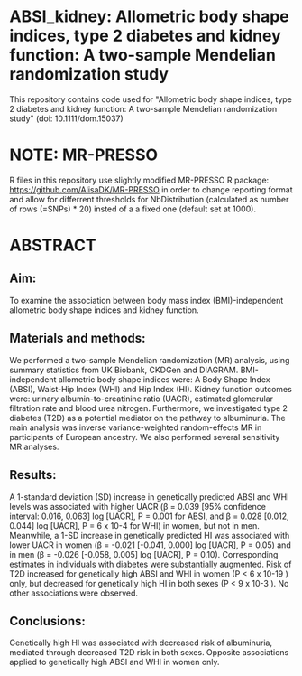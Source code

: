 # ABSI_kidney: Allometric body shape indices, type 2 diabetes and kidney function: A two-sample Mendelian randomization study

This repository contains code used for "Allometric body shape indices, type 2 diabetes and kidney function: A two-sample Mendelian randomization study" (doi: 10.1111/dom.15037)

# NOTE: MR-PRESSO 
R files in this repository use slightly modified MR-PRESSO R package: https://github.com/AlisaDK/MR-PRESSO in order to change reporting format and allow for differrent thresholds for NbDistribution (calculated as number of rows (=SNPs) * 20) insted of a a fixed one (default set at 1000).

# ABSTRACT
## Aim: 
To examine the association between body mass index (BMI)-independent allometric body shape indices and kidney function.
## Materials and methods: 
We performed a two-sample Mendelian randomization (MR) analysis, using summary statistics from UK Biobank, CKDGen and DIAGRAM. BMI-independent allometric body shape indices were: A Body Shape Index (ABSI), Waist-Hip Index (WHI) and Hip Index (HI). Kidney function outcomes were: urinary albumin-to-creatinine ratio (UACR), estimated glomerular filtration rate and blood urea nitrogen. Furthermore, we investigated type 2 diabetes (T2D) as a potential mediator on the pathway to albuminuria. The main analysis was inverse variance-weighted random-effects MR in participants of European ancestry. We also performed several sensitivity MR analyses.
## Results: 
A 1-standard deviation (SD) increase in genetically predicted ABSI and WHI levels was associated with higher UACR (β = 0.039 [95% confidence interval: 0.016, 0.063] log [UACR], P = 0.001 for ABSI, and β = 0.028 [0.012, 0.044] log [UACR], P = 6 x 10-4 for WHI) in women, but not in men. Meanwhile, a 1-SD increase in genetically predicted HI was associated with lower UACR in women (β = -0.021 [-0.041, 0.000] log [UACR], P = 0.05) and in men (β = -0.026 [-0.058, 0.005] log [UACR], P = 0.10). Corresponding estimates in individuals with diabetes were substantially augmented. Risk of T2D increased for genetically high ABSI and WHI in women (P < 6 x 10-19 ) only, but decreased for genetically high HI in both sexes (P < 9 x 10-3 ). No other associations were observed.
## Conclusions: 
Genetically high HI was associated with decreased risk of albuminuria, mediated through decreased T2D risk in both sexes. Opposite associations applied to genetically high ABSI and WHI in women only.